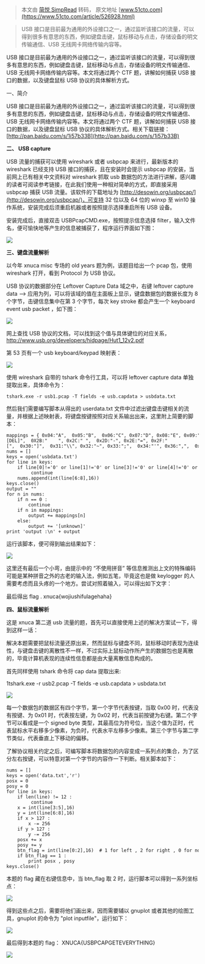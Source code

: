 > 本文由 [简悦 SimpRead](http://ksria.com/simpread/) 转码， 原文地址 [www.51cto.com](https://www.51cto.com/article/526928.html)

> USB 接口是目前最为通用的外设接口之一，通过监听该接口的流量，可以得到很多有意思的东西，例如键盘击键，鼠标移动与点击，存储设备的明文传输通信、USB 无线网卡网络传输内容等。

USB 接口是目前最为通用的外设接口之一，通过监听该接口的流量，可以得到很多有意思的东西，例如键盘击键，鼠标移动与点击，存储设备的明文传输通信、USB 无线网卡网络传输内容等。本文将通过两个 CTF 题，讲解如何捕获 USB 接口的数据，以及键盘鼠标 USB 协议的具体解析方式。

一、简介

USB 接口是目前最为通用的外设接口之一，通过监听该接口的流量，可以得到很多有意思的东西，例如键盘击键，鼠标移动与点击，存储设备的明文传输通信、USB 无线网卡网络传输内容等。本文将通过两个 CTF 题，讲解如何捕获 USB 接口的数据，以及键盘鼠标 USB 协议的具体解析方式。相关下载链接：[http://pan.baidu.com/s/1i57b33B](http://pan.baidu.com/s/1i57b33B)

**二、 USB capture**

USB 流量的捕获可以使用 wireshark 或者 usbpcap 来进行，最新版本的 wireshark 已经支持 USB 接口的捕获，且在安装时会提示 usbpcap 的安装，当前网上已有相关中文资料对 wireshark 抓取 usb 数据包的方法进行讲解，感兴趣的读者可阅读参考链接，在此我们使用一种相对简单的方式，即直接采用 usbpcap 捕获 USB 流量。该软件的下载地址为 [http://desowin.org/usbpcap/](http://desowin.org/usbpcap/)，可支持 32 位以及 64 位的 winxp 至 win10 操作系统，安装完成后须重启机器或者按照提示选择重启所有 USB 设备。

安装完成后，直接双击 USBPcapCMD.exe，按照提示信息选择 filter，输入文件名，便可愉快地等产生的信息被捕获了，程序运行界面如下图：

![](http://s3.51cto.com/wyfs02/M02/8C/68/wKiom1hrVeWAgDl_AACaxZyYpkU495.jpg)

**三、键盘流量解析**

以今年 xnuca misc 专场的 old years 题为例，该题目给出一个 pcap 包，使用 wireshark 打开，看到 Protocol 为 USB 协议。

USB 协议的数据部分在 Leftover Capture Data 域之中，右键 leftover capture data –> 应用为列，可以将该域的值在主面板上显示，键盘数据包的数据长度为 8 个字节，击键信息集中在第 3 个字节，每次 key stroke 都会产生一个 keyboard event usb packet ，如下图：

![](http://s3.51cto.com/wyfs02/M00/8C/68/wKiom1hrViLjRaVtAADM-kqZr18082.jpg)

网上查找 USB 协议的文档，可以找到这个值与具体键位的对应关系，http://www.usb.org/developers/hidpage/Hut1_12v2.pdf

第 53 页有一个 usb keyboard/keypad 映射表：

![](http://s4.51cto.com/wyfs02/M00/8C/64/wKioL1hrVjriU5OwAACJjaJSQSg944.jpg)

使用 wireshark 自带的 tshark 命令行工具，可以将 leftover capture data 单独提取出来，具体命令为：

```
tshark.exe -r usb1.pcap -T fields -e usb.capdata > usbdata.txt
```

然后我们需要编写脚本从得出的 userdata.txt 文件中过滤出键盘击键相关的流量，并根据上述映射表，将键盘按键按照对应关系输出出来，这里附上简要的脚本：

```
mappings = { 0x04:"A",  0x05:"B",  0x06:"C", 0x07:"D", 0x08:"E", 0x09:"F", 0x0A:"G",  0x0B:"H", 0x0C:"I",  0x0D:"J", 0x0E:"K", 0x0F:"L", 0x10:"M", 0x11:"N",0x12:"O",  0x13:"P", 0x14:"Q", 0x15:"R", 0x16:"S", 0x17:"T", 0x18:"U",0x19:"V", 0x1A:"W", 0x1B:"X", 0x1C:"Y", 0x1D:"Z", 0x1E:"1", 0x1F:"2", 0x20:"3", 0x21:"4", 0x22:"5",  0x23:"6", 0x24:"7", 0x25:"8", 0x26:"9", 0x27:"0", 0x28:"\n", 0x2a:"[DEL]",  0X2B:"    ", 0x2C:" ",  0x2D:"-", 0x2E:"=", 0x2F:"[",  0x30:"]",  0x31:"\\", 0x32:"~", 0x33:";",  0x34:"'", 0x36:",",  0x37:"." } 
nums = [] 
keys = open('usbdata.txt') 
for line in keys: 
    if line[0]!='0' or line[1]!='0' or line[3]!='0' or line[4]!='0' or line[9]!='0' or line[10]!='0' or line[12]!='0' or line[13]!='0' or line[15]!='0' or line[16]!='0' or line[18]!='0' or line[19]!='0' or line[21]!='0' or line[22]!='0': 
         continue 
    nums.append(int(line[6:8],16)) 
keys.close() 
output = "" 
for n in nums: 
    if n == 0 : 
        continue 
    if n in mappings: 
        output += mappings[n] 
    else: 
        output += '[unknown]' 
print 'output :\n' + output
```

运行该脚本，便可得到输出结果如下：

![](http://s4.51cto.com/wyfs02/M00/8C/68/wKiom1hrV4fS0gpPAAAU3zURdjg222.png)

这里还有最后一个小弯，由提示中的 “不使用拼音” 等信息推测出上文的特殊编码可能是某种拼音之外的古老的输入法，例如五笔，毕竟这也是做 keylogger 的人需要考虑而且头疼的一个地方。尝试对照着输入，可以得出如下文字：

最后得出 flag . xnuca{wojiushifulagehaha}

**四、鼠标流量解析**

这是 xnuca 第二道 usb 流量的题，首先可以直接使用上述的解决方案试一下，得到这样一话：

解决本题需要把鼠标流量还原出来，然而鼠标与键盘不同，鼠标移动时表现为连续性，与键盘击键的离散性不一样，不过实际上鼠标动作所产生的数据包也是离散的，毕竟计算机表现的连续性信息都是由大量离散信息构成的。

首先同样使用 tshark 命令将 cap data 提取出来:

1tshark.exe -r usb2.pcap -T fields -e usb.capdata > usbdata.txt

![](http://s1.51cto.com/wyfs02/M02/8C/64/wKioL1hrV5Hzg6MXAAAMF0u4bIw360.png)

每一个数据包的数据区有四个字节，第一个字节代表按键，当取 0x00 时，代表没有按键、为 0x01 时，代表按左键，为 0x02 时，代表当前按键为右键。第二个字节可以看成是一个 signed byte 类型，其最高位为符号位，当这个值为正时，代表鼠标水平右移多少像素，为负时，代表水平左移多少像素。第三个字节与第二字节类似，代表垂直上下移动的偏移。

了解协议相关约定之后，可编写脚本将数据包的内容变成一系列点的集合，为了区分左右按键，可以特意对第一个字节的内容作一下判断。相关脚本如下：

```
nums = [] 
keys = open('data.txt','r') 
posx = 0 
posy = 0 
for line in keys: 
    if len(line) != 12 : 
         continue 
    x = int(line[3:5],16) 
    y = int(line[6:8],16) 
    if x > 127 : 
        x -= 256 
    if y > 127 : 
        y -= 256 
    posx += x 
    posy += y 
    btn_flag = int(line[0:2],16)  # 1 for left , 2 for right , 0 for nothing 
    if btn_flag == 1 : 
        print posx , posy 
keys.close()
```

本题的 flag 藏在右键信息中，当 btn_flag 取 2 时，运行脚本可以得到一系列坐标点：

![](http://s5.51cto.com/wyfs02/M01/8C/64/wKioL1hrV5Sxh4D5AAAnL6KAJ14579.png)

得到这些点之后，需要将他们画出来，因而需要辅以 gnuplot 或者其他的绘图工具，gnuplot 的命令为 "plot inputfile"，运行如下：

![](http://s4.51cto.com/wyfs02/M00/8C/68/wKiom1hrVwPw32sPAABNopf8YYQ533.jpg)

最后得到本题的 flag： XNUCA{USBPCAPGETEVERYTHING}

![](http://s5.51cto.com/wyfs02/M00/8C/64/wKioL1hrVxrSwLa5AAAi0HwB3HM965.jpg)